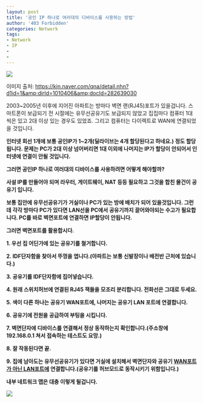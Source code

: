 ```yaml
---
layout: post
title: '공인 IP 하나로 여러대의 디바이스를 사용하는 방법'
author: '403 Forbidden'
categories: Network
tags:
- Network
- IP
- 
-
---
```



<script> location.href='https://cafe.naver.com/develoid/838128' ; </script>

<img src="https://cafeptthumb-phinf.pstatic.net/MjAxODEyMTNfNjgg/MDAxNTQ0NjgwMDE5ODY2.zcJvurDzzsDKyvthMS-lYhdyKFwELOBuTfVXiuj_y1Ug.L85AzKFic3Y1MjjBpinGFjU8SCC0EBbq45n_RU_jK6cg.JPEG.lby22net/1502791207474.jpg?type=w740"><p>이미지 출처: <a href="https://kin.naver.com/qna/detail.nhn?d1id=1&amp;dirId=1010406&amp;docId=282639030">https://kin.naver.com/qna/detail.nhn?d1id=1&amp;dirId=1010406&amp;docId=282639030</a></p><p>2003~2005년 이후에 지어진 아파트는 방마다 벽면 랜(RJ45)포트가 있을겁니다. 스마트폰이 보급되기 전 시절에는 유무선공유기도 보급되지 않았고 집집마다 컴퓨터 1대씩은 있고 2대 이상 있는 경우도 있었죠. 그리고 컴퓨터는 다이렉트로 WAN에 연결되었을 것입니다.</p><p><b></p><p>인터넷 회선 1개에 보통 공인IP가 1~2개(딜라이브는 4개 할당된다고 하네요.) 정도 할당됩니다. 문제는 PC가 2대 이상 넘어버리면 1대 이외에 나머지는 IP가 할당이 안되어서 인터넷에 연결이 안될 것입니다.</p><p><b></p><p>그러면 공인IP 하나로 여러대의 디바이스를 사용하려면 어떻게 해야할까?</p><p>사설 IP를 만들어야 되며 라우터, 게이트웨이, NAT 등등 필요하고 그것을 합친 물건이 공유기 입니다.</p><p><b></p><p>보통 집안에 유무선공유기가 거실이나 PC가 있는 방에 배치가 되어 있을것입니다. 그런데 각각 방마다 PC가 있다면 LAN선을 PC에서 공유기까지 끌어와야되는 수고가 필요합니다. PC를 바로 벽면포트에 연결하면 IP할당이 안됩니다.</p><p><b></p><p>그러면 벽면포트를 활용합시다.</p><p>1. 우선 집 어딘가에 있는 공유기를 철거합니다.</p><p>2. IDF단자함을 찾아서 뚜껑을 엽니다.(아파트는 보통 신발장이나 배전반 근처에 있습니다.)</p><p>3. 공유기를 IDF단자함에 집어넣습니다.</p><p>4. 원래 스위치허브에 연결된 RJ45 잭들을 모조리 분리합니다. 전화선은 그대로 두세요.</p><p>5. 색이 다른 하나는 공유기 WAN포트에, 나머지는 공유기 LAN 포트에 연결합니다.</p><p>6. 공유기에 전원을 공급하여 부팅을 시킵니다.</p><p>7. 벽면단자에 디바이스를 연결해서 정상 동작하는지 확인합니다.(주소창에 192.168.0.1 쳐서 접속하는 테스트도 요망.)</p><p>8. 잘 작동된다면 끝.</p><p>9. 집에 남아도는 유무선공유기가 있다면 거실에 설치해서 벽면단자와 공유기 <b><u>WAN포트가 아닌 LAN포트에</u></b> 연결합니다.(공유기를 허브모드로 동작시키기 위함입니다.)</p><p><b></p><p>내부 네트워크 맵은 대충 이렇게 될겁니다.</p><p><img src="https://cafeptthumb-phinf.pstatic.net/MjAxODEyMTNfMTA3/MDAxNTQ0NjgxMzU0MzQy.lkeSNFYZ-SiKQtZbwqvnCPzAUoZpfTgu3bJBj5Cv7dsg.FoDuAWAxdl3TvqQ6txQajwRENiR1cjDp37G3nR_uspcg.PNG.lby22net/yee.png?type=w740"><b></p>
